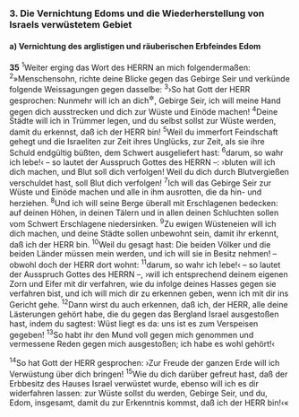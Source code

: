 ### 3. Die Vernichtung Edoms und die Wiederherstellung von Israels verwüstetem Gebiet

#### a) Vernichtung des arglistigen und räuberischen Erbfeindes Edom

__35__
<sup>1</sup>Weiter erging das Wort des HERRN an mich folgendermaßen:
<sup>2</sup>»Menschensohn, richte deine Blicke gegen das Gebirge Seir und verkünde folgende Weissagungen gegen dasselbe:
<sup>3</sup>›So hat Gott der HERR gesprochen: Nunmehr will ich an dich<sup title="= gegen dich vorgehen">&#x2732;</sup>, Gebirge Seir, ich will meine Hand gegen dich ausstrecken und dich zur Wüste und Einöde machen!
<sup>4</sup>Deine Städte will ich in Trümmer legen, und du selbst sollst zur Wüste werden, damit du erkennst, daß ich der HERR bin!
<sup>5</sup>Weil du immerfort Feindschaft gehegt und die Israeliten zur Zeit ihres Unglücks, zur Zeit, als sie ihre Schuld endgültig büßten, dem Schwert ausgeliefert hast:
<sup>6</sup>darum, so wahr ich lebe!‹ – so lautet der Ausspruch Gottes des HERRN –: ›bluten will ich dich machen, und Blut soll dich verfolgen! Weil du dich durch Blutvergießen verschuldet hast, soll Blut dich verfolgen!
<sup>7</sup>Ich will das Gebirge Seir zur Wüste und Einöde machen und alle in ihm ausrotten, die da hin- und herziehen.
<sup>8</sup>Und ich will seine Berge überall mit Erschlagenen bedecken: auf deinen Höhen, in deinen Tälern und in allen deinen Schluchten sollen vom Schwert Erschlagene niedersinken.
<sup>9</sup>Zu ewigen Wüsteneien will ich dich machen, und deine Städte sollen unbewohnt sein, damit ihr erkennt, daß ich der HERR bin.
<sup>10</sup>Weil du gesagt hast: Die beiden Völker und die beiden Länder müssen mein werden, und ich will sie in Besitz nehmen! – obwohl doch der HERR dort wohnt:
<sup>11</sup>darum, so wahr ich lebe!‹ – so lautet der Ausspruch Gottes des HERRN –, ›will ich entsprechend deinem eigenen Zorn und Eifer mit dir verfahren, wie du infolge deines Hasses gegen sie verfahren bist, und ich will mich dir zu erkennen geben, wenn ich mit dir ins Gericht gehe.
<sup>12</sup>Dann wirst du auch erkennen, daß ich, der HERR, alle deine Lästerungen gehört habe, die du gegen das Bergland Israel ausgestoßen hast, indem du sagtest: Wüst liegt es da: uns ist es zum Verspeisen gegeben!
<sup>13</sup>So habt ihr den Mund voll gegen mich genommen und vermessene Reden gegen mich ausgestoßen; ich habe es wohl gehört!‹

<sup>14</sup>So hat Gott der HERR gesprochen: ›Zur Freude der ganzen Erde will ich Verwüstung über dich bringen!
<sup>15</sup>Wie du dich darüber gefreut hast, daß der Erbbesitz des Hauses Israel verwüstet wurde, ebenso will ich es dir widerfahren lassen: zur Wüste sollst du werden, Gebirge Seir, und du, Edom, insgesamt, damit du zur Erkenntnis kommst, daß ich der HERR bin!‹«
